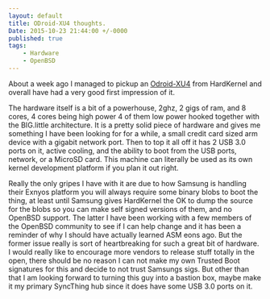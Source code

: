 ```yaml
---
layout: default
title: ODroid-XU4 thoughts.
Date: 2015-10-23 21:44:00 +/-0000
published: true
tags: 
	- Hardware
	- OpenBSD
---
```


About a week ago I managed to pickup an [Odroid-XU4](odroid.com) from HardKernel and overall have had a very good first impression of it.

<!--more-->

The hardware itself is a bit of a powerhouse, 2ghz, 2 gigs of ram, and 8 cores, 4 cores being high power 4 of them low power hooked together with the BIG.little architecture. It is a pretty solid piece of hardware and gives me something I have been looking for for a while, a small credit card sized arm device with a gigabit network port. Then to top it all off it has 2 USB 3.0 ports on it, active cooling, and the ability to boot from the USB ports, network, or a MicroSD card. This machine can literally be used as its own kernel development platform if you plan it out right.

  Really the only gripes I have with it are due to how Samsung is handling their Exnyos platform you will always require some binary blobs to boot the thing, at least until Samsung gives HardKernel the OK to dump the source for the blobs so you can make self signed versions of them, and no OpenBSD support.
The latter I have been working with a few members of the OpenBSD community to see if I can help change and it has been a reminder of why I should have actually learned ASM eons ago. But the former issue really is sort of heartbreaking for such a great bit of hardware. I would really like to encourage more vendors to release stuff totally in the open, there should be no reason I can not make my own Trusted Boot signatures for this and decide to not trust Samsungs sigs.
But other than that I am looking forward to turning this guy into a bastion box, maybe make it my primary SyncThing hub since it does have some USB 3.0 ports on it.

